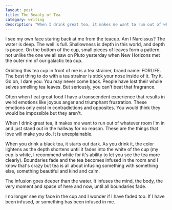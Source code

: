 ```yaml
---
layout: post
title: The Beauty of Tea
category: writing
description: "When I drink great tea, it makes me want to run out of whatever room I'm in and just stand out in the hallway for no reason."
---
```


I see my own face staring back at me from the teacup. Am I Narcissus? The water is deep. The well is full. Shallowness is depth in this world, and depth is peace. On the bottom of the cup, small pieces of leaves form a pattern, not unlike the one we all saw on Pluto yesterday when New Horizons met the outer rim of our galactic tea cup.

Orbiting this tea cup in front of me is a tea strainer, brand name: FORLIFE. The best thing to do with a tea strainer is stick your nose inside of it. Try it. Go on, I dare you. You may never come back. People have lost their whole selves smelling tea leaves. But seriously, you can't beat that fragrance.

Often when I eat great food I have a transcendent experience that results in weird emotions like joyous anger and triumphant frustration. These emotions only exist in contradictions and opposites. You would think they would be impossible but they aren't.

When I drink great tea, it makes me want to run out of whatever room I'm in and just stand out in the hallway for no reason. These are the things that love will make you do. It is unexplainable.

When you drink a black tea, it starts out dark. As you drink it, the color lightens as the depth shortens until it fades into the white of the cup (my cup is white, I recommend white for it's ability to let you see the tea more clearly). Boundaries fade and the tea becomes infused in the room and I know that's crazy but tea is all about infusing something with something else, something beautiful and kind and calm. 

The infusion goes deeper than the water. It infuses the mind, the body, the very moment and space of here and now, until all boundaries fade.

I no longer see my face in the cup and I wonder if I have faded too. If I have been infused, or something has been infused in me.